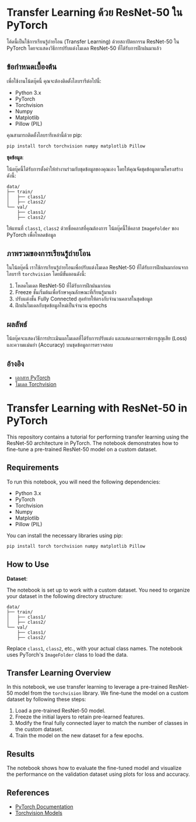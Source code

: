 
# Transfer Learning ด้วย ResNet-50 ใน PyTorch

โค้ดนี้เป็นใช้การเรียนรู้ถ่ายโอน (Transfer Learning) ด้วยสถาปัตยกรรม ResNet-50 ใน PyTorch โดยจะแสดงวิธีการปรับแต่งโมเดล ResNet-50 ที่ได้รับการฝึกฝนมาแล้ว

## ข้อกำหนดเบื้องต้น

เพื่อใช้งานโน้ตบุ๊คนี้ คุณจะต้องติดตั้งไลบรารีต่อไปนี้:

- Python 3.x
- PyTorch
- Torchvision
- Numpy
- Matplotlib
- Pillow (PIL)
  
คุณสามารถติดตั้งไลบรารีเหล่านี้ด้วย pip:

```bash
pip install torch torchvision numpy matplotlib Pillow
```



**ชุดข้อมูล**:

   โน้ตบุ๊คนี้ได้รับการตั้งค่าให้ทำงานร่วมกับชุดข้อมูลของคุณเอง โดยให้คุณจัดชุดข้อมูลตามโครงสร้างดังนี้:
   
   ```
   data/
   ├── train/
   │   ├── class1/
   │   ├── class2/
   └── val/
       ├── class1/
       ├── class2/
   ```

   ให้แทนที่ `class1`, `class2` ด้วยชื่อคลาสที่คุณต้องการ โน้ตบุ๊คนี้ใช้คลาส `ImageFolder` ของ PyTorch เพื่อโหลดข้อมูล

## ภาพรวมของการเรียนรู้ถ่ายโอน

ในโน้ตบุ๊คนี้ เราใช้การเรียนรู้ถ่ายโอนเพื่อปรับแต่งโมเดล ResNet-50 ที่ได้รับการฝึกฝนมาก่อนจากไลบรารี `torchvision` โดยมีขั้นตอนดังนี้:

1. โหลดโมเดล ResNet-50 ที่ได้รับการฝึกฝนมาก่อน
2. Freeze ชั้นเริ่มต้นเพื่อรักษาคุณลักษณะที่เรียนรู้มาแล้ว
3. ปรับแต่งชั้น Fully Connected สุดท้ายให้ตรงกับจำนวนคลาสในชุดข้อมูล
4. ฝึกฝนโมเดลกับชุดข้อมูลใหม่เป็นจำนวน epochs

## ผลลัพธ์

โน้ตบุ๊คจะแสดงวิธีการประเมินผลโมเดลที่ได้รับการปรับแต่ง และแสดงภาพกราฟการสูญเสีย (Loss) และความแม่นยำ (Accuracy) บนชุดข้อมูลการตรวจสอบ

## อ้างอิง

- [เอกสาร PyTorch](https://pytorch.org/docs/stable/index.html)
- [โมเดล Torchvision](https://pytorch.org/vision/stable/models.html)



# Transfer Learning with ResNet-50 in PyTorch

This repository contains a tutorial for performing transfer learning using the ResNet-50 architecture in PyTorch. The notebook demonstrates how to fine-tune a pre-trained ResNet-50 model on a custom dataset.

## Requirements

To run this notebook, you will need the following dependencies:

- Python 3.x
- PyTorch
- Torchvision
- Numpy
- Matplotlib
- Pillow (PIL)
  
You can install the necessary libraries using pip:

```bash
pip install torch torchvision numpy matplotlib Pillow
```

## How to Use

**Dataset**:

   The notebook is set up to work with a custom dataset. You need to organize your dataset in the following directory structure:
   
   ```
   data/
   ├── train/
   │   ├── class1/
   │   ├── class2/
   └── val/
       ├── class1/
       ├── class2/
   ```

   Replace `class1`, `class2`, etc., with your actual class names. The notebook uses PyTorch's `ImageFolder` class to load the data.

## Transfer Learning Overview

In this notebook, we use transfer learning to leverage a pre-trained ResNet-50 model from the `torchvision` library. We fine-tune the model on a custom dataset by following these steps:

1. Load a pre-trained ResNet-50 model.
2. Freeze the initial layers to retain pre-learned features.
3. Modify the final fully connected layer to match the number of classes in the custom dataset.
4. Train the model on the new dataset for a few epochs.

## Results

The notebook shows how to evaluate the fine-tuned model and visualize the performance on the validation dataset using plots for loss and accuracy.

## References

- [PyTorch Documentation](https://pytorch.org/docs/stable/index.html)
- [Torchvision Models](https://pytorch.org/vision/stable/models.html)

